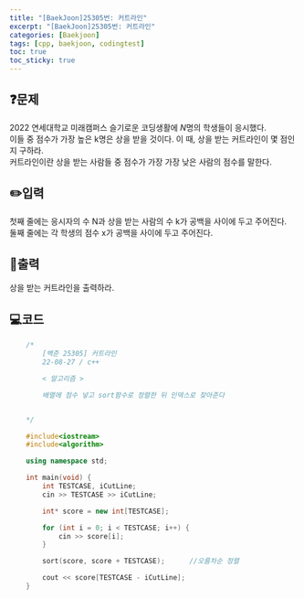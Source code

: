 ```yaml
---
title: "[BaekJoon]25305번: 커트라인"
excerpt: "[BaekJoon]25305번: 커트라인"
categories: [Baekjoon]
tags: [cpp, baekjoon, codingtest]
toc: true
toc_sticky: true
---
```


## ❓문제

2022 연세대학교 미래캠퍼스 슬기로운 코딩생활에 $N$명의 학생들이 응시했다.  
이들 중 점수가 가장 높은 k명은 상을 받을 것이다. 이 때, 상을 받는 커트라인이 몇 점인지 구하라.  
커트라인이란 상을 받는 사람들 중 점수가 가장 가장 낮은 사람의 점수를 말한다.  

## ✏️입력

첫째 줄에는 응시자의 수 N과 상을 받는 사람의 수 k가 공백을 사이에 두고 주어진다.  
둘째 줄에는 각 학생의 점수 x가 공백을 사이에 두고 주어진다.

## 📜출력

상을 받는 커트라인을 출력하라.

## 💻코드

```cpp
    /*
        [백준 25305] 커트라인
        22-08-27 / c++

        < 알고리즘 >

        배열에 점수 넣고 sort함수로 정렬한 뒤 인덱스로 찾아준다


    */

    #include<iostream>
    #include<algorithm>

    using namespace std;

    int main(void) {
        int TESTCASE, iCutLine;
        cin >> TESTCASE >> iCutLine;

        int* score = new int[TESTCASE];

        for (int i = 0; i < TESTCASE; i++) {
            cin >> score[i];
        }

        sort(score, score + TESTCASE);		//오름차순 정렬

        cout << score[TESTCASE - iCutLine];
    }
```